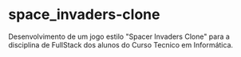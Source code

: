 # space_invaders-clone
 Desenvolvimento de um jogo estilo "Spacer Invaders Clone" para a disciplina de FullStack dos alunos do Curso Tecnico em Informática.
